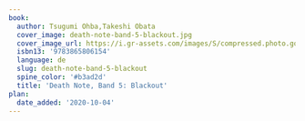 ```yaml
---
book:
  author: Tsugumi Ohba,Takeshi Obata
  cover_image: death-note-band-5-blackout.jpg
  cover_image_url: https://i.gr-assets.com/images/S/compressed.photo.goodreads.com/books/1188287392i/1783299._UY200_.jpg
  isbn13: '9783865806154'
  language: de
  slug: death-note-band-5-blackout
  spine_color: '#b3ad2d'
  title: 'Death Note, Band 5: Blackout'
plan:
  date_added: '2020-10-04'
---
```

